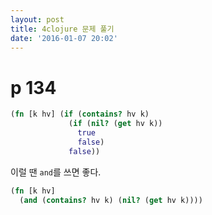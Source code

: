 ```yaml
---
layout: post
title: 4clojure 문제 풀기
date: '2016-01-07 20:02'
---
```


# p 134

```clojure
(fn [k hv] (if (contains? hv k)
             (if (nil? (get hv k))
               true
               false)
             false))
```

이럴 땐 `and`를 쓰면 좋다.

```clojure
(fn [k hv]
  (and (contains? hv k) (nil? (get hv k))))
```
